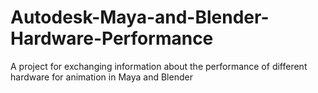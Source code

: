 # Autodesk-Maya-and-Blender-Hardware-Performance
A project for exchanging information about the performance of different hardware for animation in Maya and Blender
